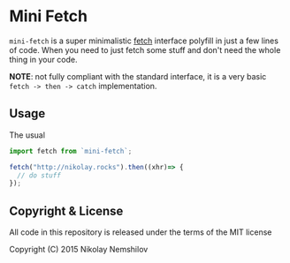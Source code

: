 # Mini Fetch

`mini-fetch` is a super minimalistic
[fetch](https://developers.google.com/web/updates/2015/03/introduction-to-fetch?hl=en)
interface polyfill in just a few lines of code. When you need to just fetch some
stuff and don't need the whole thing in your code.

__NOTE__: not fully compliant with the standard interface, it is a very basic
`fetch -> then -> catch` implementation.

## Usage

The usual

```js
import fetch from `mini-fetch`;

fetch("http://nikolay.rocks").then((xhr)=> {
  // do stuff
});
```

## Copyright & License

All code in this repository is released under the terms of the MIT license

Copyright (C) 2015 Nikolay Nemshilov
